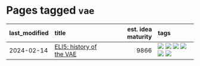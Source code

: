 # Pages tagged `vae`

|last_modified|title|est. idea maturity|tags
|:---|:---|---:|:---|
|2024-02-14|[ELI5: history of the VAE](../ufldl_history.md)|9866|[![](https://img.shields.io/badge/tag-education-fe4dc)](../tags/education.md) [![](https://img.shields.io/badge/tag-feature_learning-d5ffe)](../tags/feature_learning.md) [![](https://img.shields.io/badge/tag-history-a68128)](../tags/history.md) [![](https://img.shields.io/badge/tag-history_of_science-b4243e)](../tags/history_of_science.md) [![](https://img.shields.io/badge/tag-publication-dad82b)](../tags/publication.md) [![](https://img.shields.io/badge/tag-vae-b7fb0)](../tags/vae.md)|